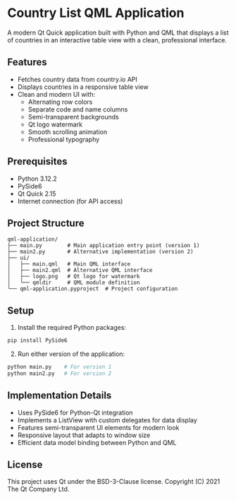 # Country List QML Application

A modern Qt Quick application built with Python and QML that displays a list of countries in an interactive table view with a clean, professional interface.

## Features

- Fetches country data from country.io API
- Displays countries in a responsive table view
- Clean and modern UI with:
  - Alternating row colors
  - Separate code and name columns
  - Semi-transparent backgrounds
  - Qt logo watermark
  - Smooth scrolling animation
  - Professional typography

## Prerequisites

- Python 3.12.2
- PySide6
- Qt Quick 2.15
- Internet connection (for API access)

## Project Structure

```
qml-application/
├── main.py        # Main application entry point (version 1)
├── main2.py       # Alternative implementation (version 2)
├── ui/
│   ├── main.qml   # Main QML interface
│   ├── main2.qml  # Alternative QML interface
│   ├── logo.png   # Qt logo for watermark
│   └── qmldir     # QML module definition
└── qml-application.pyproject  # Project configuration
```

## Setup

1. Install the required Python packages:
```bash
pip install PySide6
```

2. Run either version of the application:
```bash
python main.py    # For version 1
python main2.py   # For version 2
```

## Implementation Details

- Uses PySide6 for Python-Qt integration
- Implements a ListView with custom delegates for data display
- Features semi-transparent UI elements for modern look
- Responsive layout that adapts to window size
- Efficient data model binding between Python and QML

## License

This project uses Qt under the BSD-3-Clause license.
Copyright (C) 2021 The Qt Company Ltd.
